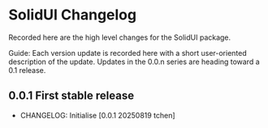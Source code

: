# SolidUI Changelog

Recorded here are the high level changes for the SolidUI package.

Guide: Each version update is recorded here with a short user-oriented
description of the update. Updates in the 0.0.n series are heading
toward a 0.1 release.

## 0.0.1 First stable release

+ CHANGELOG: Initialise [0.0.1 20250819 tchen]